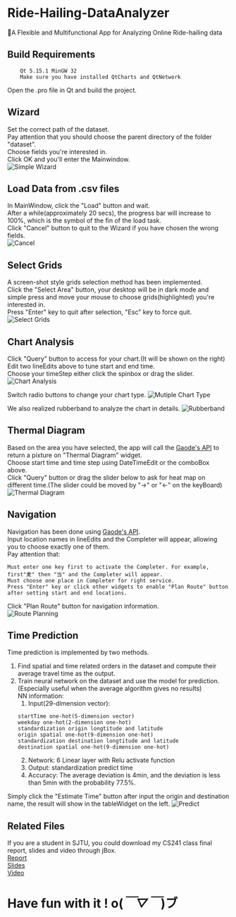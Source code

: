 # Ride-Hailing-DataAnalyzer
🚖A Flexible and Multifunctional App for Analyzing Online Ride-hailing data

## Build Requirements

```shell
    Qt 5.15.1 MinGW 32 
    Make sure you have installed QtCharts and QtNetwork
```
Open the .pro file in Qt and build the project.

## Wizard

Set the correct path of the dataset.  
Pay attention that you should choose the parent directory of the folder "dataset".  
Choose fields you're interested in.  
Click OK and you'll enter the Mainwindow.  
![Simple Wizard](GIF/Wizard.gif)

## Load Data from .csv files

In MainWindow, click the "Load" button and wait.  
After a while(approximately 20 secs), the progress bar will increase to 100%, which is the symbol of the fin of the load task.  
Click "Cancel" button to quit to the Wizard if you have chosen the wrong fields.  
![Cancel](GIF/Cancel.gif)

## Select Grids

A screen-shot style grids selection method has been implemented.  
Click the "Select Area" button, your desktop will be in dark mode and simple press and move your mouse to choose grids(highlighted) you're interested in.    
Press "Enter" key to quit after selection, "Esc" key to force quit.  
![Select Grids](GIF/SelectAndLoad.gif)

## Chart Analysis

Click "Query" button to access for your chart.(It will be shown on the right)   
Edit two lineEdits above to tune start and end time.  
Choose your timeStep either click the spinbox or drag the slider.    
![Chart Analysis](GIF/OrderChart.gif)

Switch radio buttons to change your chart type.
![Mutiple Chart Type](GIF/MultipleCharts.gif)

We also realized rubberband to analyze the chart in details.
![Rubberband](GIF/ChartView.gif)

## Thermal Diagram

Based on the area you have selected, the app will call the [Gaode's API](https://lbs.amap.com/api/webservice/) to return a pixture on "Thermal Diagram" widget.  
Choose start time and time step using DateTimeEdit or the comboBox above.  
Click "Query" button or drag the slider below to ask for heat map on different time.(The slider could be moved by "→" or "←" on the keyBoard)  
![Thermal Diagram](GIF/ThermalDiagram.gif)

## Navigation

Navigation has been done using [Gaode's API](https://lbs.amap.com/api/webservice/).  
Input location names in lineEdits and the Completer will appear, allowing you to choose exactly one of them.  
Pay attention that:
```
Must enter one key first to activate the Completer. For example, first"麦" then "当" and the Completer will appear.
Must choose one place in Completer for right service.
Press "Enter" key or click other widgets to enable "Plan Route" button after setting start and end locations.
```  
Click "Plan Route" button for navigation information.  
![Route Planning](GIF/Navigation.gif)

## Time Prediction

Time prediction is implemented by two methods.  
1. Find spatial and time related orders in the dataset and compute their average travel time as the output.  
2. Train neural network on the dataset and use the model for prediction.(Especially useful when the average algorithm gives no results)  
   NN information:  
    1. Input(29-dimension vector):
    ```
    startTime one-hot(5-dimension vector)
    weekday one-hot(2-dimension one-hot)
    standardization origin longtitude and latitude
    origin spatial one-hot(9-dimension one-hot)
    standardization destination longtitude and latitude
    destination spatial one-hot(9-dimension one-hot)
    ```
    2. Network: 6 Linear layer with Relu activate function  
    3. Output: standardization predict time  
    4. Accuracy: The average deviation is 4min, and the deviation is less than 5min with the probability 77.5%.  
        
Simply click the "Estimate Time" button after input the origin and destination name, the result will show in the tableWidget on the left.
![Predict](GIF/Predict.gif)

## Related Files

If you are a student in SJTU, you could download my CS241 class final report, slides and video through jBox.  
[Report](https://jbox.sjtu.edu.cn/l/hJjlxh)  
[Slides](https://jbox.sjtu.edu.cn/l/EnSEFQ)  
[Video](https://jbox.sjtu.edu.cn/l/B1xGUK)

# Have fun with it ! o(*￣▽￣*)ブ
